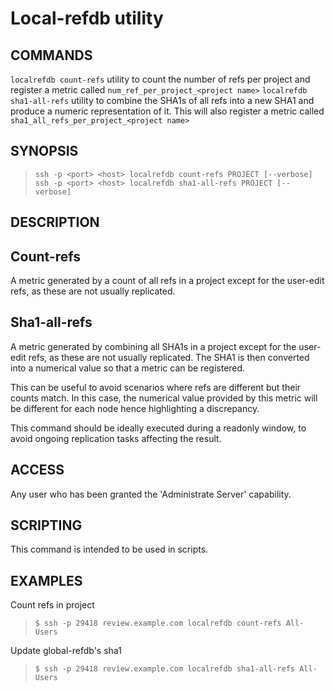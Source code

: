 Local-refdb utility
==============================

COMMANDS
----
`localrefdb count-refs` utility to count the number of refs per project and register
a metric called `num_ref_per_project_<project name>`
`localrefdb sha1-all-refs` utility to combine the SHA1s of all refs into a new SHA1
and produce a numeric representation of it.
This will also register a metric called `sha1_all_refs_per_project_<project name>`


SYNOPSIS
--------
>     ssh -p <port> <host> localrefdb count-refs PROJECT [--verbose]
>     ssh -p <port> <host> localrefdb sha1-all-refs PROJECT [--verbose]

DESCRIPTION
-----------

## Count-refs
A metric generated by a count of all refs in a project except for the user-edit refs,
as these are not usually replicated.

## Sha1-all-refs
A metric generated by combining all SHA1s in a project except for the user-edit refs,
as these are not usually replicated.
The SHA1 is then converted into a numerical value so that a metric can be registered.

This can be useful to avoid scenarios where refs are different but their counts match. 
In this case, the numerical value provided by this metric will be different for each
node hence highlighting a discrepancy.

This command should be ideally executed during a readonly window, 
to avoid ongoing replication tasks affecting the result.

ACCESS
------
Any user who has been granted the 'Administrate Server' capability.

SCRIPTING
---------
This command is intended to be used in scripts.

EXAMPLES
--------
Count refs in project

>     $ ssh -p 29418 review.example.com localrefdb count-refs All-Users

Update global-refdb's sha1

>     $ ssh -p 29418 review.example.com localrefdb sha1-all-refs All-Users
